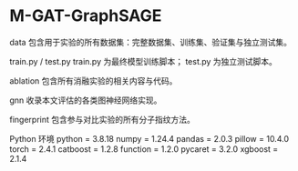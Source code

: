 # M-GAT-GraphSAGE
data
包含用于实验的所有数据集：完整数据集、训练集、验证集与独立测试集。

train.py / test.py
train.py 为最终模型训练脚本；
test.py 为独立测试脚本。

ablation
包含所有消融实验的相关内容与代码。

gnn
收录本文评估的各类图神经网络实现。

fingerprint
包含参与对比实验的所有分子指纹方法。

Python 环境
python = 3.8.18
numpy = 1.24.4
pandas = 2.0.3
pillow = 10.4.0
torch = 2.4.1
catboost = 1.2.8
function = 1.2.0
pycaret = 3.2.0
xgboost = 2.1.4
